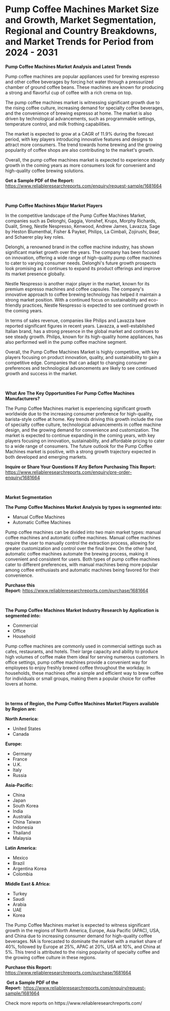 <p><h1>Pump Coffee Machines Market Size and Growth, Market Segmentation, Regional and Country Breakdowns, and Market Trends for Period from 2024 -  2031</h1></p><p><strong>Pump Coffee Machines Market Analysis and Latest Trends</strong></p>
<p><p>Pump coffee machines are popular appliances used for brewing espresso and other coffee beverages by forcing hot water through a pressurized chamber of ground coffee beans. These machines are known for producing a strong and flavorful cup of coffee with a rich crema on top.</p><p>The pump coffee machines market is witnessing significant growth due to the rising coffee culture, increasing demand for specialty coffee beverages, and the convenience of brewing espresso at home. The market is also driven by technological advancements, such as programmable settings, temperature control, and milk frothing capabilities.</p><p>The market is expected to grow at a CAGR of 11.9% during the forecast period, with key players introducing innovative features and designs to attract more consumers. The trend towards home brewing and the growing popularity of coffee shops are also contributing to the market's growth.</p><p>Overall, the pump coffee machines market is expected to experience steady growth in the coming years as more consumers look for convenient and high-quality coffee brewing solutions.</p></p>
<p><strong>Get a Sample PDF of the Report:&nbsp;</strong> <a href="https://www.reliableresearchreports.com/enquiry/request-sample/1681664">https://www.reliableresearchreports.com/enquiry/request-sample/1681664</a></p>
<p>&nbsp;</p>
<p><strong>Pump Coffee Machines Major Market Players</strong></p>
<p><p>In the competitive landscape of the Pump Coffee Machines Market, companies such as Delonghi, Gaggia, Vonshef, Krups, Morphy Richards, Dualit, Smeg, Nestle Nespresso, Kenwood, Andrew James, Lavazza, Sage by Heston Blumenthal, Fisher & Paykel, Philips, La Cimbali, Zojirushi, Bear, and Schaerer play key roles. </p><p>Delonghi, a renowned brand in the coffee machine industry, has shown significant market growth over the years. The company has been focused on innovation, offering a wide range of high-quality pump coffee machines to cater to varying consumer needs. Delonghi's future growth prospects look promising as it continues to expand its product offerings and improve its market presence globally.</p><p>Nestle Nespresso is another major player in the market, known for its premium espresso machines and coffee capsules. The company's innovative approach to coffee brewing technology has helped it maintain a strong market position. With a continued focus on sustainability and eco-friendly practices, Nestle Nespresso is expected to see continued growth in the coming years.</p><p>In terms of sales revenue, companies like Philips and Lavazza have reported significant figures in recent years. Lavazza, a well-established Italian brand, has a strong presence in the global market and continues to see steady growth. Philips, known for its high-quality home appliances, has also performed well in the pump coffee machine segment.</p><p>Overall, the Pump Coffee Machines Market is highly competitive, with key players focusing on product innovation, quality, and sustainability to gain a competitive edge. Companies that can adapt to changing consumer preferences and technological advancements are likely to see continued growth and success in the market.</p></p>
<p>&nbsp;</p>
<p><strong>What Are The Key Opportunities For Pump Coffee Machines Manufacturers?</strong></p>
<p><p>The Pump Coffee Machines market is experiencing significant growth worldwide due to the increasing consumer preference for high-quality, barista-style coffee at home. Key trends driving this growth include the rise of specialty coffee culture, technological advancements in coffee machine design, and the growing demand for convenience and customization. The market is expected to continue expanding in the coming years, with key players focusing on innovation, sustainability, and affordable pricing to cater to a wide range of consumers. The future outlook for the Pump Coffee Machines market is positive, with a strong growth trajectory expected in both developed and emerging markets.</p></p>
<p><strong>Inquire or Share Your Questions If Any Before Purchasing This Report:</strong> <a href="https://www.reliableresearchreports.com/enquiry/pre-order-enquiry/1681664">https://www.reliableresearchreports.com/enquiry/pre-order-enquiry/1681664</a></p>
<p>&nbsp;</p>
<p><strong>Market Segmentation</strong></p>
<p><strong>The Pump Coffee Machines Market Analysis by types is segmented into:</strong></p>
<p><ul><li>Manual Coffee Machines</li><li>Automatic Coffee Machines</li></ul></p>
<p><p>Pump coffee machines can be divided into two main market types: manual coffee machines and automatic coffee machines. Manual coffee machines require the user to manually control the extraction process, allowing for greater customization and control over the final brew. On the other hand, automatic coffee machines automate the brewing process, making it convenient and consistent for users. Both types of pump coffee machines cater to different preferences, with manual machines being more popular among coffee enthusiasts and automatic machines being favored for their convenience.</p></p>
<p><strong>Purchase this Report:&nbsp;</strong><a href="https://www.reliableresearchreports.com/purchase/1681664">https://www.reliableresearchreports.com/purchase/1681664</a></p>
<p>&nbsp;</p>
<p><strong>The Pump Coffee Machines Market Industry Research by Application is segmented into:</strong></p>
<p><ul><li>Commercial</li><li>Office</li><li>Household</li></ul></p>
<p><p>Pump coffee machines are commonly used in commercial settings such as cafes, restaurants, and hotels. Their large capacity and ability to produce high volumes of coffee make them ideal for serving numerous customers. In office settings, pump coffee machines provide a convenient way for employees to enjoy freshly brewed coffee throughout the workday. In households, these machines offer a simple and efficient way to brew coffee for individuals or small groups, making them a popular choice for coffee lovers at home.</p></p>
<p>&nbsp;</p>
<p><strong>In terms of Region, the Pump Coffee Machines Market Players available by Region are:</strong></p>
<p>
    <p> <strong> North America: </strong>
        <ul>
            <li>United States</li>
            <li>Canada</li>
        </ul>
        </p> 
    <p> <strong> Europe: </strong>
        <ul>
            <li>Germany</li>
            <li>France</li>
            <li>U.K.</li>
            <li>Italy</li>
            <li>Russia</li>
        </ul>
        </p> 
    <p> <strong> Asia-Pacific: </strong>
        <ul>
            <li>China</li>
            <li>Japan</li>
            <li>South Korea</li>
            <li>India</li>
            <li>Australia</li>
            <li>China Taiwan</li>
            <li>Indonesia</li>
            <li>Thailand</li>
            <li>Malaysia</li>
        </ul>
        </p> 
    <p> <strong> Latin America: </strong>
        <ul>
            <li>Mexico</li>
            <li>Brazil</li>
            <li>Argentina Korea</li>
            <li>Colombia</li>
        </ul>
        </p> 
    <p> <strong> Middle East & Africa: </strong>
        <ul>
            <li>Turkey</li>
            <li>Saudi</li>
            <li>Arabia</li>
            <li>UAE</li>
            <li>Korea</li>
        </ul>
    </p>
    </p>
<p><p>The Pump Coffee Machines market is expected to witness significant growth in the regions of North America, Europe, Asia Pacific (APAC), USA, and China due to increasing consumer demand for high-quality coffee beverages. NA is forecasted to dominate the market with a market share of 40%, followed by Europe at 25%, APAC at 20%, USA at 10%, and China at 5%. This trend is attributed to the rising popularity of specialty coffee and the growing coffee culture in these regions.</p></p>
<p><strong>Purchase this Report: </strong><a href="https://www.reliableresearchreports.com/purchase/1681664">https://www.reliableresearchreports.com/purchase/1681664</a></p>
<p>&nbsp;<strong>Get a Sample PDF of the Report:&nbsp;&nbsp;</strong><a href="https://www.reliableresearchreports.com/enquiry/request-sample/1681664">https://www.reliableresearchreports.com/enquiry/request-sample/1681664</a></p>
<p><strong></strong></p>
<p>Check more reports on https://www.reliableresearchreports.com/</p>